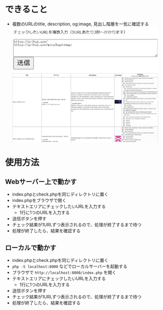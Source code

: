 # できること
- 複数のURLのtitle, description, og:image, 見出し階層を一気に確認する
![01.jpg](_doc%2F01.jpg)
![02.jpg](_doc%2F02.jpg)
# 使用方法

## Webサーバー上で動かす
- index.phpとcheck.phpを同じディレクトリに置く
- index.phpをブラウザで開く
- テキストエリアにチェックしたいURLを入力する
  - 1行に1つのURLを入力する
- 送信ボタンを押す
- チェック結果が1URLずつ表示されるので、処理が終了するまで待つ
- 処理が終了したら、結果を確認する

## ローカルで動かす
- index.phpとcheck.phpを同じディレクトリに置く
- `php -S localhost:8000` などでローカルサーバーを起動する
- ブラウザで `http://localhost:8000/index.php` を開く
- テキストエリアにチェックしたいURLを入力する
  - 1行に1つのURLを入力する
- 送信ボタンを押す
- チェック結果が1URLずつ表示されるので、処理が終了するまで待つ
- 処理が終了したら、結果を確認する
